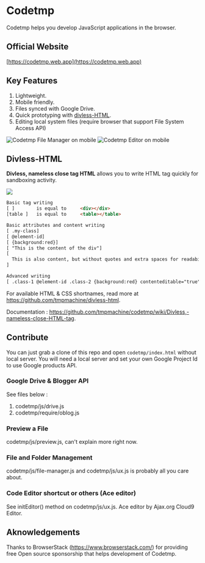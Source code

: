 # Codetmp
Codetmp helps you develop JavaScript applications in the browser.

## Official Website
[https://codetmp.web.app](https://codetmp.web.app)

## Key Features
1. Lightweight.
2. Mobile friendly.
3. Files synced with Google Drive.
4. Quick prototyping with [divless-HTML](#divless-html).
5. Editing local system files (require browser that support File System Access API)

![Codetmp File Manager on mobile](https://1.bp.blogspot.com/-bM8R0mX84rA/YIeA3ogISfI/AAAAAAAAPRg/QG5wtnQ5eYAjgnrW74A60-HeJDpE-I3OQCLcBGAsYHQ/s500/Screenshot_20210427-100439_Chrome.jpg)
![Codetmp Editor on mobile](https://1.bp.blogspot.com/-kDwpmyNKc9Y/YIeA3VpH3xI/AAAAAAAAPRY/2fazV8o3ccAv0eLE-SEizEgfHectiAzvQCLcBGAsYHQ/s500/Screenshot_20210427-100505_Chrome.jpg)

## Divless-HTML
**Divless, nameless close tag HTML** allows you to write HTML tag quickly for sandboxing activity.

<img src="https://1.bp.blogspot.com/-OTa_v77-Vdw/YIeA3tvJaaI/AAAAAAAAPRc/9hjd_-QPICoq8ljdGJDp3VvO3CZ1VfoqwCLcBGAsYHQ/s800/Untitled.png">

```html
Basic tag writing
[ ]        is equal to     <div></div>
[table ]   is equal to     <table></table>

Basic attributes and content writing
[ .my-class]
[ @element-id]
[ {background:red}]
[ "This is the content of the div"]
[
  This is also content, but without quotes and extra spaces for readability
]

Advanced writing
[ .class-1 @element-id .class-2 {background:red} contenteditable="true" "This is the content" .class-3 {padding:8px}]
```

For available HTML & CSS shortnames, read more at https://github.com/tmpmachine/divless-html.

Documentation : https://github.com/tmpmachine/codetmp/wiki/Divless,-nameless-close-HTML-tag.

## Contribute
You can just grab a clone of this repo and open `codetmp/index.html` without local server. You will need a local server and set your own Google Project Id to use Google products API.

### Google Drive & Blogger API
See files below :
1. codetmp/js/drive.js
2. codetmp/require/oblog.js

### Preview a File
codetmp/js/preview.js, can't explain more right now.

### File and Folder Management
codetmp/js/file-manager.js and codetmp/js/ux.js is probably all you care about.

### Code Editor shortcut or others (Ace editor)
See initEditor() method on codetmp/js/ux.js. Ace editor by Ajax.org Cloud9 Editor.


## Aknowledgements
Thanks to BrowserStack (https://www.browserstack.com/) for providing free Open source sponsorship that helps development of Codetmp.

